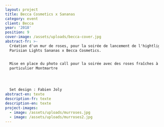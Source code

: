 ```yaml
---
layout: project
title: Becca Cosmetics x Sananas
category: event
client: Becca
year: '2018'
position: 9
cover-image: /assets/uploads/becca-cover.jpg
abstract-fr: >-
  Création d'un mur de roses, pour la soirée de lancement de l'hightlighter
  Parisian Lights Sananas x Becca Cosmetics.


  Mise en place du photo call pour la soirée avec des roses fraîches à l'hôtel
  particulier Montmartre




  Set design : Fabien Joly
abstract-en: texte
description-fr: texte
description-en: texte
project-images:
  - image: /assets/uploads/murroses.jpg
  - image: /assets/uploads/murroses2.jpg
---
```


